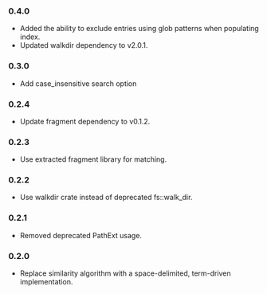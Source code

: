 ### 0.4.0

* Added the ability to exclude entries using glob patterns when populating index.
* Updated walkdir dependency to v2.0.1.

### 0.3.0

* Add case_insensitive search option

### 0.2.4

* Update fragment dependency to v0.1.2.

### 0.2.3

* Use extracted fragment library for matching.

### 0.2.2

* Use walkdir crate instead of deprecated fs::walk_dir.

### 0.2.1

* Removed deprecated PathExt usage.

### 0.2.0

* Replace similarity algorithm with a space-delimited, term-driven implementation.
